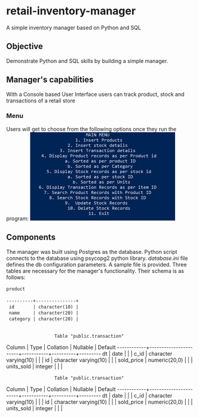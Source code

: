 # retail-inventory-manager
A simple inventory manager based on Python and SQL

## Objective
Demonstrate Python and SQL skills by building a simple manager.

## Manager's capabilities
With a Console based User Interface users can track product, stock and transactions of a retail store

### Menu
Users will get to choose from the following options once they run the program:
![Image](https://github.com/sowmyatdm/retail-inventory-manager/blob/main/Choices.PNG)



## Components
The manager was built using Postgres as the database. Python script connects to the database using psycopg2 python library. *database.ini* file defines the db configuration parameters. A sample file is provided. Three tables are necessary for the manager's functionality. Their schema is as follows: 

```
product

----------+---------------+
 id       | character(10) |
 name     | character(20) |
 category | character(20) |
 
 ```

                      Table "public.transaction"
   Column   |         Type          | Collation | Nullable | Default
------------+-----------------------+-----------+----------+---------
 dt         | date                  |           |          |
 c_id       | character varying(10) |           |          |
 id         | character varying(10) |           |          |
 sold_price | numeric(20,0)         |           |          |
 units_sold | integer               |           |          |
 
                      Table "public.transaction"
   Column   |         Type          | Collation | Nullable | Default
------------+-----------------------+-----------+----------+---------
 dt         | date                  |           |          |
 c_id       | character varying(10) |           |          |
 id         | character varying(10) |           |          |
 sold_price | numeric(20,0)         |           |          |
 units_sold | integer               |           |          |

